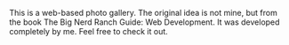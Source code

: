 This is a web-based photo gallery.
The original idea is not mine, but from the book The Big Nerd Ranch Guide: Web Development. 
It was developed completely by me. 
Feel free to check it out.